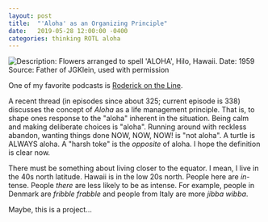 ```yaml
---
layout: post
title:  "'Aloha' as an Organizing Principle"
date:   2019-05-28 12:00:00 -0400
categories: thinking ROTL aloha
---
```

<img src="https://upload.wikimedia.org/wikipedia/commons/0/04/Flowers_arranged_to_ALOHA%2C_Hilo%2C_Hawaii.JPG" title="Description: Flowers arranged to spell 'ALOHA', Hilo, Hawaii. Date:	1959 Source:	Father of JGKlein, used with permission">

One of my favorite podcasts is <a href="http://www.merlinmann.com/roderick/">Roderick on the Line</a>.

A recent thread (in episodes since about 325; current episode is 338) discusses the concept of *Aloha* as a life management principle. That is, to shape ones response to the "aloha" inherent in the situation. Being calm and making deliberate choices is "aloha". Running around with  reckless abandon, wanting things done NOW, NOW, NOW! is "not aloha". A turtle is ALWAYS aloha. A "harsh toke" is the *opposite* of aloha. I hope the definition is clear now.

There must be something about living closer to the equator. I mean, I live in the 40s north latitude. Hawaii is in the low 20s north. People here are *in*-tense. People *there* are less likely to be as intense. For example, people in Denmark are *fribble frabble* and people from Italy are more *jibba wibba*.

Maybe, this is a project...
